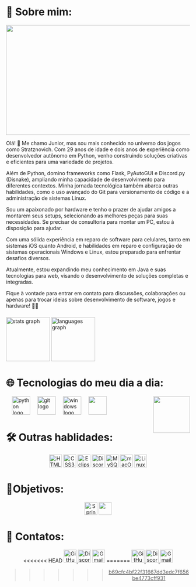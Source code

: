 



# 🚀 Sobre mim:

<div align="center">
  <img src="https://images8.alphacoders.com/987/987256.png" width="1920" height="300">
</div>

Olá! 👋 Me chamo Junior, mas sou mais conhecido no universo dos jogos como Stratznovich. Com 29 anos de idade e dois anos de experiência como desenvolvedor autônomo em Python, venho construindo soluções criativas e eficientes para uma variedade de projetos.

Além de Python, domino frameworks como Flask, PyAutoGUI e Discord.py (Disnake), ampliando minha capacidade de desenvolvimento para diferentes contextos. Minha jornada tecnológica também abarca outras habilidades, como o uso avançado do Git para versionamento de código e a administração de sistemas Linux.

Sou um apaixonado por hardware e tenho o prazer de ajudar amigos a montarem seus setups, selecionando as melhores peças para suas necessidades. Se precisar de consultoria para montar um PC, estou à disposição para ajudar.

Com uma sólida experiência em reparo de software para celulares, tanto em sistemas iOS quanto Android, e habilidades em reparo e configuração de sistemas operacionais Windows e Linux, estou preparado para enfrentar desafios diversos.

Atualmente, estou expandindo meu conhecimento em Java e suas tecnologias para web, visando o desenvolvimento de soluções completas e integradas.

Fique à vontade para entrar em contato para discussões, colaborações ou apenas para trocar ideias sobre desenvolvimento de software, jogos e hardware! 💬✨
###

###

<div align="left">
  <img src="https://github-readme-stats.vercel.app/api?username=stratznovich&hide_title=false&hide_rank=false&show_icons=true&include_all_commits=true&count_private=true&disable_animations=false&theme=dracula&locale=en&hide_border=false" height="120" alt="stats graph"  />
  <img src="https://github-readme-stats.vercel.app/api/top-langs?username=stratznovich&locale=en&hide_title=false&layout=compact&card_width=320&langs_count=5&theme=dracula&hide_border=false" height="120" alt="languages graph"  />
</div>

###

# 🌐 Tecnologias do meu dia a dia:

<img align="right" height="100" src="https://media.discordapp.net/attachments/1059924413916651633/1234870755032830003/octocat-1714430968350.png?ex=66324e82&is=6630fd02&hm=36f04ecf0d26626a12d88c268164716c9b0ab9e6d7d9dbb9ded7324d33c9641e&=&format=webp&quality=lossless&width=662&height=662"  />



<div align="left">
  
  
  <img width="12" />
  <img src="https://icongr.am/devicon/python-original.svg?size=80&color=currentColor" height="50" alt="python logo"  />
  <img width="12" />
  <img src="https://icongr.am/devicon/git-original.svg?size=80&color=currentColor" height="50" alt= "git logo" />
  <img width="12"/>
  <img src="https://icongr.am/devicon/windows8-original.svg?size=128&color=currentColor" height="50" alt="windows logo"/>
  <img width="12"/>
  <img src="https://icongr.am/devicon/visualstudio-plain.svg?size=128&color=currentColor" height="50"/>
</div>

###

# 🛠️ Outras hablidades: 
<div align="center">
  <img src="https://img.shields.io/badge/HTML5-E34F26?logo=html5&logoColor=fff&style=for-the-badge" height="35" alt="HTML5 Badge"/>
  <img src="https://img.shields.io/badge/CSS3-1572B6?logo=css3&logoColor=fff&style=for-the-badge" height="35" alt="CSS3 Badge"/>
  <img src="https://img.shields.io/badge/Eclipse%20IDE-2C2255?logo=eclipseide&logoColor=fff&style=for-the-badge" height="35"
   alt="Eclipse IDE Badge"/>
  <img src="https://img.shields.io/badge/Discord-5865F2?logo=discord&logoColor=fff&style=for-the-badge" height="35" alt="Discord Badge">
  <img src="https://img.shields.io/badge/MySQL-4479A1?logo=mysql&logoColor=fff&style=for-the-badge" height="35" alt="MySQL Badge">
  <img src="https://img.shields.io/badge/macOS-000?logo=macos&logoColor=fff&style=for-the-badge" alt="macOS Badge" height="35">
  <img src="https://img.shields.io/badge/Linux-FCC624?logo=linux&logoColor=000&style=for-the-badge" alt="Linux Badge" height="35">
</div> 

###

# 🎯Objetivos:

<div align="center">
   <img src="https://img.shields.io/badge/Spring%20Boot-6DB33F?logo=springboot&logoColor=fff&style=for-the-badge" alt="Spring Boot Badge" height="35">
   <img src="https://img.shields.io/badge/Java-ED8B00?style=for-the-badge&logo=openjdk&logoColor=white" height="35">
</div>

###

# 📳 Contatos:
<div align="center">
<<<<<<< HEAD
  <a href="https://github.com/stratznovich">
    <img src="https://img.shields.io/badge/GitHub-181717?logo=github&logoColor=fff&style=for-the-badge" alt="GitHub Badge" height="35"/>
  </a>
  <img src="https://img.shields.io/badge/Discord-5865F2?logo=discord&logoColor=fff&style=for-the-badge" alt="Discord Badge" title="stratznovich" height="35"/>
  <img src="https://img.shields.io/badge/Gmail-EA4335?logo=gmail&logoColor=fff&style=for-the-badge" alt="Gmail Badge" title="juniorsouzaprod@gmail.com" height="35"/>
=======
<a href="https://github.com/stratznovich"/>
 <img src="https://img.shields.io/badge/GitHub-181717?logo=github&logoColor=fff&style=for-the-badge" alt="GitHub Badge" height="35"/>
 <img src="https://img.shields.io/badge/Discord-5865F2?logo=discord&logoColor=fff&style=for-the-badge" alt="Discord Badge" title="stratznovich" height="35"/>
 <img src="https://img.shields.io/badge/Gmail-EA4335?logo=gmail&logoColor=fff&style=for-the-badge" alt="Gmail Badge" title="juniorsouzaprod@gmail.com" height="35"/>



>>>>>>> b69cfc4bf22f31667dd3edc7f656be4773cff931

</div>




